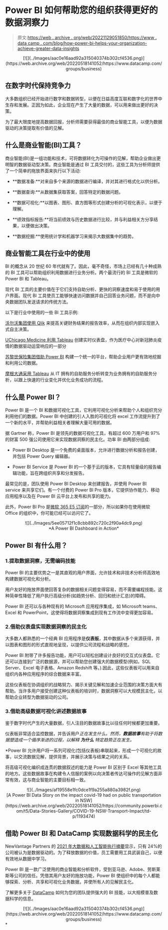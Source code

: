 # Power BI 如何帮助您的组织获得更好的数据洞察力

> 原文:[https://web . archive . org/web/20221129051850/https://www . data camp . com/blog/how-power-bi-helps-your-organization-achieve-greater-data-insights](https://web.archive.org/web/20221129051850/https://www.datacamp.com/blog/how-power-bi-helps-your-organization-achieve-greater-data-insights)

<center>[![](../Images/aac0e16aad92a315040374b302cf4536.png)](https://web.archive.org/web/20220518141052/https://www.datacamp.com/groups/business)</center>

## 在数字时代保持竞争力

大多数组织已经开始进行数字和数据转型，以便在日益高度互联和数字化的世界中生存和发展。正因为如此，企业现在产生了大量的数据，可以用来做出更好的决策。

为了最大限度地提高数据回报，分析师需要获得最佳的商业智能工具，以便为数据驱动的决策提取有价值的见解。

## 什么是商业智能(BI)工具？

商业智能(BI)是一组功能和技术，可将数据转化为可操作的见解，帮助企业做出更明智的数据驱动型决策。商业智能是通过 BI 工具交付的，这些工具为分析师提供了一个简单的拖放界面来执行以下活动:

*   **数据准备:**对来自多个来源的数据进行编译，并对其进行格式化以供分析。

*   **数据查询:**从数据集获取答案，回答特定的数据问题。

*   **数据可视化:**以图表、图形、直方图等形式创建分析的可视化表示，以便于理解。

*   **绩效指标报告:**将当前绩效与历史数据进行比较，并与利益相关方分享结果，以便做出决策。

*   **数据挖掘:**使用统计学和机器学习来揭示大数据集中的趋势。

## 商业智能工具在行业中的使用

BI 的概念从 20 世纪 60 年代就有了。因此，毫不奇怪，市场上已经有几十种成熟的 BI 工具可以帮助组织利用数据进行业务分析。两个最流行的 BI 工具是微软的 Power BI 和 Tableau。

现代 BI 工具的主要价值在于它们支持自助分析、更快的洞察速度和易于使用的用户界面。现代 BI 工具使员工能够快速访问数据并自己回答业务问题，而不是向中央数据团队发送请求的传统方法。

以下是行业中使用的一些 BI 工具示例:

[沃尔沃集团使用 Qlik](https://web.archive.org/web/20220518141052/https://www.qlik.com/us/resource-library/volvo-groups-journey-to-data-adoption-and-collaboration-with-qlik) 来提高关键财务结果的报告效率，从而在组织内部实现嵌入式自主决策。

[UChicago Medicine 利用 Tableau](https://web.archive.org/web/20220518141052/https://www.tableau.com/solutions/customer/uchicago-medicines-data-driven-response-covid-19) 创建实时仪表盘，作为医疗中心对新冠肺炎疫情的数据驱动运营响应的一部分

[苏黎世保险集团借助 Power BI](https://web.archive.org/web/20220518141052/https://customers.microsoft.com/en-us/story/854431-zurich-insurance-azure-power-bi) 构建一个统一的平台，帮助企业用户更有效地挖掘和利用公司数据。

[摩根大通采用 Tableau](https://web.archive.org/web/20220518141052/https://www.tableau.com/solutions/customer/jpmorgan-chase-chooses-tableau-enable-self-service-analytics-keeping-rapid) 从 IT 拥有的自助服务分析转变为业务拥有的自助服务分析，以跟上快速的行业变化并优化业务成功的流程。

## 什么是 Power BI？

Power BI 是一个 BI 和数据可视化工具，它利用可视化分析来帮助个人和组织充分利用他们的数据。Power BI 中创建的引人入胜的可视化将 excel 工作流提升到了一个新的水平，并帮助利益相关者理解大量可用的数据。

据 Gartner 称，Power BI 是领先的数据可视化工具，有超过 600 万用户和 97%的财富 500 强公司使用它来实现数据洞察的民主化。功率 BI 由两部分组成:

*   Power BI Desktop 是一个免费的桌面版本，允许进行数据分析和报告创建，并包括 Power Query 编辑器。

*   Power BI Service 是 Power BI 的一个基于云的版本，它具有轻量级的报告编辑功能，旨在跨组织共享和分发报告。

最常见的是，团队使用 Power BI Desktop 来创建报告，并使用 Power BI service 来共享它们。有一个付费的 Power BI Pro 版本，它提供协作能力、移动应用程序以及在 Power BI 云平台上发布和共享的能力。

此外，Power BI Pro 是[微软 365 E5 订阅](https://web.archive.org/web/20220518141052/https://www.microsoft.com/en/microsoft-365/enterprise/e5?rtc=1&activetab=pivot%3Aoverviewtab&market=af)的一部分，所以如果你在使用微软 Office 的组织中，你可能已经可以访问它了。

<center>![](../Images/5ee05712f1c8cbb892c720c2f90a4dc9.png)</center>

<center>*A Power BI Dashboard in Action*</center>

## Power BI 有什么用？

### 1.提取数据洞察，无需编码技能

Power BI 的主要优势之一是其直观的用户界面，允许技术和非技术分析师高效地构建数据可视化和分析。

用户友好的拖放界面使回答复杂的数据相关问题变得容易，而不需要编程技能。这种简单性降低了用户执行高级分析(如趋势分析、回归和统计汇总)的障碍。

Power BI 还可以与各种现有的 Microsoft 应用程序集成，如 Microsoft teams、Excel 和 PowerPoint，这使得将数据洞察集成到现有工作流中变得更加容易。

### 2.借助仪表盘实现数据洞察的民主化

大多数人都熟悉的一个经典 BI 应用程序是**仪表板**，其中数据从多个来源获得，并以图表和图形的形式直观地呈现，以提供公司流程和战略的感觉。

Power BI 附带了许多报告功能，用户可以轻松创建设计良好的交互式仪表盘。它还可以连接到广泛的数据源，并可以帮助您创建强大的数据模型(例如，SQL Server、Excel 电子表格、Amazon Redshift 等。).因此，这些仪表板可以用来自组织内各种应用程序的综合数据来丰富。

这些仪表板在协调组织的战略努力、揭示关键见解和加速企业范围的决策方面大有帮助。当许多用户接受创建这种仪表板的培训时，数据洞察可以大规模民主化，以帮助企业转型为数据驱动的公司。

### 3.借助高级数据可视化讲述数据故事

鉴于数字时代产生的大量数据，引人注目的数据故事比以往任何时候都更加重要。

仪表板非常适合监控数据，并告诉用户*正在发生什么。然而，**数据故事**有助于将数据塑造成一个循序渐进的过程，以解释 ***为什么*** 特定趋势正在发生。*

 *Power BI 允许用户将一系列可视化(包括仪表板)串联起来，形成一个可视化的故事，以交流数据见解，提供背景，并展示决策与结果之间的关系。

将高级可视化编织成连贯的数据叙述的能力是 Power BI 区别于 Excel 等其他工具的地方。这些数据故事在构建令人信服的案例以向决策者传达可操作的见解方面非常有效，这与商业智能的主要目标相一致。

<center>![](../Images/af19558e1fc0dce1f9a255a880a3982f.png)</center>

<center>[A Power BI Data Story on the impact covid-19 had on public transportation in NSW](https://web.archive.org/web/20220518141052/https://community.powerbi.com/t5/Data-Stories-Gallery/COVID-19-NSW-Transport-Impact/td-p/1193474)</center>

## 借助 Power BI 和 DataCamp 实现数据科学的民主化

NewVantage Partners 的 [2021 年大数据和人工智能执行摘要](https://web.archive.org/web/20220518141052/https://www.newvantage.com/thoughtleadership)显示，只有 24%的公司被认为是数据驱动的。为了释放数据的价值，员工需要用工具武装自己，以便有效地从数据中学习。

Power BI 是一款广泛使用的商业智能和分析软件，受到亚马逊、Adobe、劳斯莱斯等公司的信任。凭借其用户友好的拖放功能，Power BI 使组织中的每个人都能够探索、分析、共享和可视化业务数据，并使所有人的见解民主化。

了解更多关于 [DataCamp](https://web.archive.org/web/20220518141052/https://www.datacamp.com/discover/power-bi-essential-training?utm_source=fb_paid&utm_medium=cpc&utm_campaign=Prospecting&utm_term=prospecting&utm_content=powerBI) 如何为您的团队提供强大的 BI 技能，以大规模普及数据科学的信息。

<center>[![](../Images/aac0e16aad92a315040374b302cf4536.png)](https://web.archive.org/web/20220518141052/https://www.datacamp.com/groups/business)</center>*